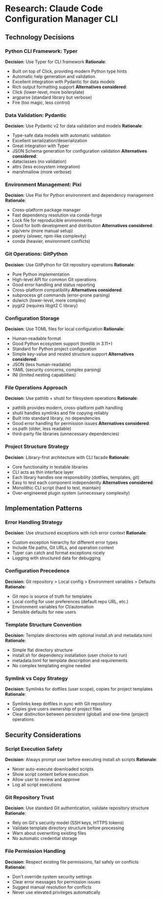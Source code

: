 # Research: Claude Code Configuration Manager CLI

## Technology Decisions

### Python CLI Framework: Typer
**Decision**: Use Typer for CLI framework
**Rationale**: 
- Built on top of Click, providing modern Python type hints
- Automatic help generation and validation
- Excellent integration with Pydantic for data models
- Rich output formatting support
**Alternatives considered**: 
- Click (lower-level, more boilerplate)
- argparse (standard library but verbose)
- Fire (too magic, less control)

### Data Validation: Pydantic
**Decision**: Use Pydantic v2 for data validation and models
**Rationale**:
- Type-safe data models with automatic validation
- Excellent serialization/deserialization 
- Great integration with Typer
- JSON Schema generation for configuration validation
**Alternatives considered**:
- dataclasses (no validation)
- attrs (less ecosystem integration)
- marshmallow (more verbose)

### Environment Management: Pixi
**Decision**: Use Pixi for Python environment and dependency management
**Rationale**:
- Cross-platform package manager
- Fast dependency resolution via conda-forge
- Lock file for reproducible environments
- Good for both development and distribution
**Alternatives considered**:
- pip/venv (more manual setup)
- poetry (slower, npm-like complexity)
- conda (heavier, environment conflicts)

### Git Operations: GitPython
**Decision**: Use GitPython for Git repository operations
**Rationale**:
- Pure Python implementation
- High-level API for common Git operations
- Good error handling and status reporting
- Cross-platform compatibility
**Alternatives considered**:
- subprocess git commands (error-prone parsing)
- dulwich (lower-level, more complex)
- pygit2 (requires libgit2 C library)

### Configuration Storage
**Decision**: Use TOML files for local configuration
**Rationale**:
- Human-readable format
- Good Python ecosystem support (tomllib in 3.11+)
- Standard for Python project configuration
- Simple key-value and nested structure support
**Alternatives considered**:
- JSON (less human-readable)
- YAML (security concerns, complex parsing)
- INI (limited nesting capabilities)

### File Operations Approach
**Decision**: Use pathlib + shutil for filesystem operations
**Rationale**:
- pathlib provides modern, cross-platform path handling
- shutil handles symlinks and file copying reliably
- Built into standard library, no dependencies
- Good error handling for permission issues
**Alternatives considered**:
- os.path (older, less readable)
- third-party file libraries (unnecessary dependencies)

### Project Structure Strategy
**Decision**: Library-first architecture with CLI facade
**Rationale**:
- Core functionality in testable libraries
- CLI acts as thin interface layer
- Each library handles one responsibility (dotfiles, templates, git)
- Easy to test each component independently
**Alternatives considered**:
- Monolithic CLI script (hard to test, maintain)
- Over-engineered plugin system (unnecessary complexity)

## Implementation Patterns

### Error Handling Strategy
**Decision**: Use structured exceptions with rich error context
**Rationale**:
- Custom exception hierarchy for different error types
- Include file paths, Git URLs, and operation context
- Typer can catch and format exceptions nicely
- Logging with structured data for debugging

### Configuration Precedence
**Decision**: Git repository > Local config > Environment variables > Defaults
**Rationale**:
- Git repo is source of truth for templates
- Local config for user preferences (default repo URL, etc.)
- Environment variables for CI/automation
- Sensible defaults for new users

### Template Structure Convention
**Decision**: Template directories with optional install.sh and metadata.toml
**Rationale**:
- Simple flat directory structure
- install.sh for dependency installation (user choice to run)
- metadata.toml for template description and requirements
- No complex templating engine needed

### Symlink vs Copy Strategy
**Decision**: Symlinks for dotfiles (user scope), copies for project templates
**Rationale**:
- Symlinks keep dotfiles in sync with Git repository
- Copies give users ownership of project files
- Clear distinction between persistent (global) and one-time (project) operations

## Security Considerations

### Script Execution Safety
**Decision**: Always prompt user before executing install.sh scripts
**Rationale**:
- Never auto-execute downloaded scripts
- Show script content before execution
- Allow user to review and approve
- Log all script executions

### Git Repository Trust
**Decision**: Use standard Git authentication, validate repository structure
**Rationale**:
- Rely on Git's security model (SSH keys, HTTPS tokens)
- Validate template directory structure before processing
- Warn about overwriting existing files
- No automatic credential storage

### File Permission Handling  
**Decision**: Respect existing file permissions, fail safely on conflicts
**Rationale**:
- Don't override system security settings
- Clear error messages for permission issues
- Suggest manual resolution for conflicts
- Never use elevated privileges automatically
